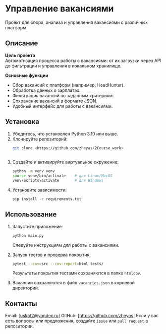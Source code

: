 
# Управление вакансиями

Проект для сбора, анализа и управления вакансиями с различных платформ.

## Описание

**Цель проекта**  
Автоматизация процесса работы с вакансиями: от их загрузки через API до фильтрации и управления в локальном хранилище.

**Основные функции**  
- Сбор вакансий с платформ (например, HeadHunter).
- Обработка данных о зарплатах.
- Фильтрация вакансий по заданным критериям.
- Сохранение вакансий в формате JSON.
- Удобный интерфейс для работы с вакансиями.

## Установка

1. Убедитесь, что установлен Python 3.10 или выше.
2. Клонируйте репозиторий:
   ```bash
   git clone <https://github.com/zheyas/2Course_work>
  
   ```
3. Создайте и активируйте виртуальное окружение:
   ```bash
   python -m venv venv
   source venv/bin/activate    # для Linux/MacOS
   venv\Scripts\activate       # для Windows
   ```
4. Установите зависимости:
   ```bash
   pip install -r requirements.txt
   ```

## Использование

1. Запустите приложение:
   ```bash
   python main.py
   ```
   Следуйте инструкциям для работы с вакансиями.

2. Запуск тестов и проверка покрытия:
   ```bash
   pytest --cov=src --cov-report=html tests/
   ```
   Результаты покрытия тестами сохраняются в папке `htmlcov`.

3. Вакансии сохраняются в файл `vacancies.json` в корневой директории.

## Контакты
Email: [uskat2@yandex.ru]
GitHub: [https://github.com/zheyas]
Если у вас есть вопросы или предложения, создайте `issue` или `pull request` в репозитории.
